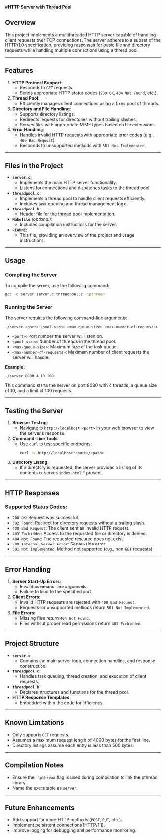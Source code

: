 

#**HTTP Server with Thread Pool**

## **Overview**
This project implements a multithreaded HTTP server capable of handling client requests over TCP connections. The server adheres to a subset of the HTTP/1.0 specification, providing responses for basic file and directory requests while handling multiple connections using a thread pool.

---

## **Features**
1. **HTTP Protocol Support**: 
   - Responds to `GET` requests.
   - Sends appropriate HTTP status codes (`200 OK`, `404 Not Found`, etc.).
2. **Thread Pool**: 
   - Efficiently manages client connections using a fixed pool of threads.
3. **Directory and File Handling**:
   - Supports directory listings.
   - Redirects requests for directories without trailing slashes.
   - Serves files with appropriate MIME types based on file extensions.
4. **Error Handling**:
   - Handles invalid HTTP requests with appropriate error codes (e.g., `400 Bad Request`).
   - Responds to unsupported methods with `501 Not Implemented`.

---

## **Files in the Project**
- **`server.c`**:
  - Implements the main HTTP server functionality.
  - Listens for connections and dispatches tasks to the thread pool.
- **`threadpool.c`**:
  - Implements a thread pool to handle client requests efficiently.
  - Includes task queuing and thread management logic.
- **`threadpool.h`**:
  - Header file for the thread pool implementation.
- **`Makefile`** *(optional)*:
  - Includes compilation instructions for the server.
- **`README`**:
  - This file, providing an overview of the project and usage instructions.

---

## **Usage**
### **Compiling the Server**
To compile the server, use the following command:
```bash
gcc -o server server.c threadpool.c -lpthread
```

### **Running the Server**
The server requires the following command-line arguments:
```bash
./server <port> <pool-size> <max-queue-size> <max-number-of-requests>
```

- `<port>`: Port number the server will listen on.
- `<pool-size>`: Number of threads in the thread pool.
- `<max-queue-size>`: Maximum size of the task queue.
- `<max-number-of-requests>`: Maximum number of client requests the server will handle.

**Example:**
```bash
./server 8080 4 10 100
```
This command starts the server on port 8080 with 4 threads, a queue size of 10, and a limit of 100 requests.

---

## **Testing the Server**
1. **Browser Testing**:
   - Navigate to `http://localhost:<port>` in your web browser to view the server's response.
2. **Command-Line Tools**:
   - Use `curl` to test specific endpoints:
     ```bash
     curl -v http://localhost:<port>/<path>
     ```
3. **Directory Listing**:
   - If a directory is requested, the server provides a listing of its contents or serves `index.html` if present.

---

## **HTTP Responses**
### **Supported Status Codes**:
- `200 OK`: Request was successful.
- `302 Found`: Redirect for directory requests without a trailing slash.
- `400 Bad Request`: The client sent an invalid HTTP request.
- `403 Forbidden`: Access to the requested file or directory is denied.
- `404 Not Found`: The requested resource does not exist.
- `500 Internal Server Error`: Server-side error.
- `501 Not Implemented`: Method not supported (e.g., non-`GET` requests).

---

## **Error Handling**
1. **Server Start-Up Errors**:
   - Invalid command-line arguments.
   - Failure to bind to the specified port.
2. **Client Errors**:
   - Invalid HTTP requests are rejected with `400 Bad Request`.
   - Requests for unsupported methods return `501 Not Implemented`.
3. **File Errors**:
   - Missing files return `404 Not Found`.
   - Files without proper read permissions return `403 Forbidden`.

---

## **Project Structure**
- **`server.c`**:
  - Contains the main server loop, connection handling, and response construction.
- **`threadpool.c`**:
  - Handles task queuing, thread creation, and execution of client requests.
- **`threadpool.h`**:
  - Declares structures and functions for the thread pool.
- **HTTP Response Templates**:
  - Embedded within the code for efficiency.

---

## **Known Limitations**
- Only supports `GET` requests.
- Assumes a maximum request length of 4000 bytes for the first line.
- Directory listings assume each entry is less than 500 bytes.

---

## **Compilation Notes**
- Ensure the `-lpthread` flag is used during compilation to link the pthread library.
- Name the executable as `server`.

---

## **Future Enhancements**
- Add support for more HTTP methods (`POST`, `PUT`, etc.).
- Implement persistent connections (HTTP/1.1).
- Improve logging for debugging and performance monitoring.



